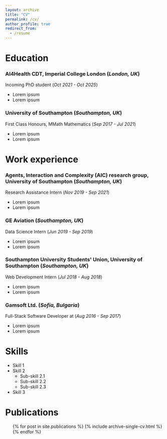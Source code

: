 ```yaml
---
layout: archive
title: "CV"
permalink: /cv/
author_profile: true
redirect_from:
  - /resume
---
```


#

# Education
### AI4Health CDT, Imperial College London (*London, UK*)
Incoming PhD student (*Oct 2021 - Oct 2025*)
* Lorem ipsum
* Lorem ipsum

### University of Southampton (*Southampton, UK*)
First Class Honours, MMath Mathematics (*Sep 2017 - Jul 2021*)
* Lorem ipsum
* Lorem ipsum

#

# Work experience
### Agents, Interaction and Complexity (AIC) research group, University of Southampton (*Southampton, UK*)
Research Assistance Intern (*Nov 2019 - Sep 2021*)
* Lorem ipsum
* Lorem ipsum

### GE Aviation (*Southampton, UK*)
Data Science Intern (*Jun 2019 - Sep 2019*)
* Lorem ipsum
* Lorem ipsum

### Southampton University Students' Union, University of Southampton (*Southampton, UK*)
Web Development Intern (*Jul 2018 - Aug 2018*)
* Lorem ipsum
* Lorem ipsum

### Gamsoft Ltd. (*Sofia, Bulgaria*)
Full-Stack Software Developer at (*Aug 2016 - Sep 2017*)
* Lorem ipsum
* Lorem ipsum

#

# Skills
* Skill 1
* Skill 2
  * Sub-skill 2.1
  * Sub-skill 2.2
  * Sub-skill 2.3
* Skill 3

#

# Publications
<ul>{% for post in site.publications %}
  {% include archive-single-cv.html %}
{% endfor %}</ul>
